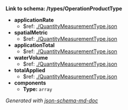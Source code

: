 <b id="typesoperationproducttype">Link to schema: /types/OperationProductType</b>

 - <b id="#/types/OperationProductType/properties/applicationRate">applicationRate</b>
	 - &#36;ref: [./QuantityMeasurementType.json](#.quantitymeasurementtype.json)
 - <b id="#/types/OperationProductType/properties/spatialMetric">spatialMetric</b>
	 - &#36;ref: [./QuantityMeasurementType.json](#.quantitymeasurementtype.json)
 - <b id="#/types/OperationProductType/properties/applicationTotal">applicationTotal</b>
	 - &#36;ref: [./QuantityMeasurementType.json](#.quantitymeasurementtype.json)
 - <b id="#/types/OperationProductType/properties/waterVolume">waterVolume</b>
	 - &#36;ref: [./QuantityMeasurementType.json](#.quantitymeasurementtype.json)
 - <b id="#/types/OperationProductType/properties/totalApplied">totalApplied</b>
	 - &#36;ref: [./QuantityMeasurementType.json](#.quantitymeasurementtype.json)
 - <b id="#/types/OperationProductType/properties/components">components</b>
	 - **Type:** `array`

_Generated with [json-schema-md-doc](https://brianwendt.github.io/json-schema-md-doc/)_